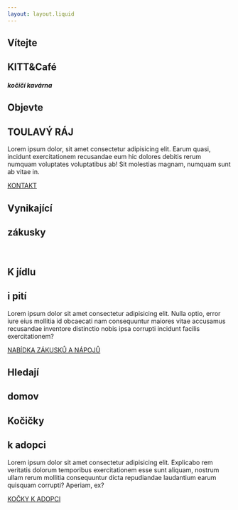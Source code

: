 ```yaml
---
layout: layout.liquid
---
```

<section class="hero" id="hero">
    <div class="container">
        <h2 class="sub-headline">
            <span class="first-letter">V</span>ítejte
        </h2>
        <h1 class="headline">KITT&Café</h1>
        <div class="headline-description">
            <div class="single-animation">
                <h5>kočičí kavárna</h5>
            </div>
        </div>
    </div>
</section>
<section class="discover-our-story">
    <div class="container">
        <div class="info">
            <div class="description padding-right animate-left">
                <div class="global-headline">
                    <h2 class="off-headline">
                        <span class="first-letter">O</span>bjevte
                    </h2>
                    <h1 class="head-off headline-dark">TOULAVÝ RÁJ</h1>
                    <div class="asterisk"><i class="fas fa-askerisk"></i></div>
                </div>
                <p>
                    Lorem ipsum dolor, sit amet consectetur adipisicing elit. Earum quasi, incidunt exercitationem recusandae eum
                    hic dolores debitis rerum numquam voluptates voluptatibus ab! Sit molestias magnam, numquam sunt ab vitae in.
                </p> 
                <a href="/kontakt" class="btn body-btn">KONTAKT</a> 
            </div>
            <div class="info-img animate-rigt">
                <img src="/images/welcome.jpg" alt="">
            </div>
        </div>
    </div>
</section>
<section class="black-cat between">
    <div class="container">
        <div class="global-headline">
            <div class="animate-top">
                <h2 class="off-headline">
                    <span class="first-letter">V</span>ynikající
                </h2>
            </div>
            <div class="animate-bottom">
                <h1 class="headline">zákusky</h1>
            </div>
        </div>
    </div>
</section>
<section class="cat-section">
    <div class="container">
        <div class="info">
            <div class="image-group padding-right animate-left">
                <img src="images/zakusek-1.jpg" alt="">
                <img src="images/napoj-2.jpg" alt="">
                <img src="images/napoj-3.jpg" alt="">
                <img src="images/zakusek-4.jpg" alt="">
            </div>
            <div class="description animate-right">
                <div class="global-headline">
                    <h2 class="off-headline">
                        <span class="first-letter">K</span> jídlu
                    </h2>  
                    <h1 class="head-off headline-dark">i pití</h1>
                    <div class="asterisk"><i class="fas fa-askerisk"></i></div>
                </div>
                <p>Lorem ipsum dolor sit amet consectetur adipisicing elit. Nulla optio, error iure eius mollitia id
                    obcaecati nam consequuntur maiores vitae accusamus recusandae inventore distinctio nobis ipsa 
                    corrupti incidunt facilis exercitationem?
                </p>
                <a href="/nabidka" class="btn body-btn">NABÍDKA ZÁKUSKŮ A NÁPOJŮ</a> 
            </div>
        </div>
    </div>
</section>
<section class="white-cat between">
    <div class="container">
        <div class="global-headline">
            <div class="animate-top">
                <h2 class="off-headline">
                    <span class="first-letter">H</span>ledají
                </h2>
            </div>
            <div class="animate-bottom">
                <h1 class="headline">domov</h1>
            </div>
        </div>
    </div>
</section>
<section>
    <div class="container">
        <div class="info">
            <div class="description padding-right animate-left">
                <div class="global-headline">
                    <h2 class="off-headline">
                        <span class="first-letter">K</span>očičky
                    </h2>
                    <h1 class="head-off headline-dark">k adopci</h1>
                    <div class="asterisk"><i class="fas fa-askerisk"></i></div>
                </div>
                <p>
                    Lorem ipsum dolor sit amet consectetur adipisicing elit. Explicabo rem veritatis dolorum temporibus 
                    exercitationem esse sunt aliquam, nostrum ullam rerum mollitia consequuntur dicta repudiandae laudantium 
                    earum quisquam corrupti? Aperiam, ex?
                </p> 
                <a href="/adopce" class="btn body-btn">KOČKY K ADOPCI</a>              
            </div>
            <div class="image-group">
                <img class="animate-top" src="/images/adopce-1.jpg" alt="">
                <img class="animate-bottom" src="/images/adopce-2.jpg" alt="">
            </div>
        </div>
    </div>
</section>
